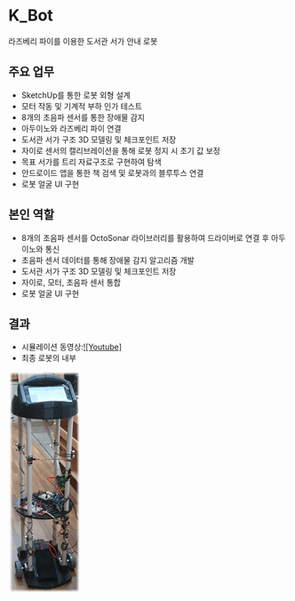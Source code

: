 # K_Bot
라즈베리 파이를 이용한 도서관 서가 안내 로봇


## 주요 업무
* SketchUp를 통한 로봇 외형 설계
* 모터 작동 및 기계적 부하 인가 테스트
* 8개의 초음파 센서를 통한 장애물 감지
* 아두이노와 라즈베리 파이 연결
* 도서관 서가 구조 3D 모델링 및 체크포인트 저장
* 자이로 센서의 캘리브레이션을 통해 로봇 정지 시 초기 값 보정
* 목표 서가를 트리 자료구조로 구현하여 탐색
* 안드로이드 앱을 통한 책 검색 및 로봇과의 블루투스 연결
* 로봇 얼굴 UI 구현


## 본인 역할
* 8개의 초음파 센서를 OctoSonar 라이브러리를 활용하여 드라이버로 연결 후 아두이노와 통신
* 초음파 센서 데이터를 통해 장애물 감지 알고리즘 개발
* 도서관 서가 구조 3D 모델링 및 체크포인트 저장
* 자이로, 모터, 초음파 센서 통합
* 로봇 얼굴 UI 구현

## 결과
* 시뮬레이션 동영상:[![Youtube]](https://youtu.be/czI8dnMUCmI)
* 최종 로봇의 내부 
<p align="left"> <img src='ImagesAndVideos/image.png' align="left" height="400px">
 
  
  

  
